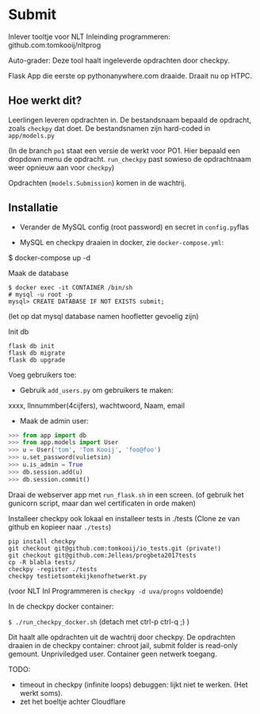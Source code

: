 Submit
======

Inlever tooltje voor NLT Inleinding programmeren: github.com:tomkooij/nltprog

Auto-grader: Deze tool haalt ingeleverde opdrachten door checkpy.

Flask App die eerste op pythonanywhere.com draaide. Draait nu op HTPC.


Hoe werkt dit?
--------------


Leerlingen leveren opdrachten in. De bestandsnaam bepaald de opdracht,
zoals `checkpy` dat doet. De bestandsnamen zijn hard-coded in `app/models.py`

(In de branch `po1` staat een versie de werkt voor PO1. Hier bepaald
een dropdown menu de opdracht. `run_checkpy` past sowieso de opdrachtnaam
weer opnieuw aan voor `checkpy`)

Opdrachten (`models.Submission`) komen in de wachtrij.


Installatie
-----------

 - Verander de MySQL config (root password) en secret in `config.py`flas

 - MySQL en checkpy draaien in docker, zie `docker-compose.yml`:
 
 $ docker-compose up -d 

Maak de database
```
$ docker exec -it CONTAINER /bin/sh
# mysql -u root -p
mysql> CREATE DATABASE IF NOT EXISTS submit;
```
(let op dat mysql database namen hoofletter gevoelig zijn)

Init db
```
flask db init
flask db migrate
flask db upgrade
```

Voeg gebruikers toe:

 - Gebruik `add_users.py` om gebruikers te maken:

xxxx, llnnummber(4cijfers), wachtwoord, Naam, email

  - Maak de admin user:

```python
>>> from app import db
>>> from app.models import User
>>> u = User('tom', 'Tom Kooij', 'foo@foo')
>>> u.set_password(vulietsin)
>>> u.is_admin = True
>>> db.session.add(u)
>>> db.session.commit()
```

Draai de webserver app met `run_flask.sh` in een screen. 
(of gebruik het gunicorn script, maar dan wel certificaten in orde maken)

Installeer checkpy ook lokaal en installeer tests in ./tests
(Clone ze van github en kopieer naar `./tests`)
```
pip install checkpy
git checkout git@github.com:tomkooij/io_tests.git (private!)
git checkout git@github.com:Jelleas/progbeta2017tests
cp -R blabla tests/
checkpy -register ./tests
checkpy testietsomtekijkenofhetwerkt.py
```
(voor NLT Inl Programmeren is `checkpy -d uva/progns` voldoende)

In de checkpy docker container:

  `$ ./run_checkpy_docker.sh`
(detach met ctrl-p ctrl-q ;) )

Dit haalt alle opdrachten uit de wachtrij door checkpy.
De opdrachten draaien in de checkpy container: chroot jail, submit folder is
read-only gemount. Unpriviledged user. Container geen netwerk toegang.

TODO: 
  - timeout in checkpy (infinite loops) debuggen: lijkt niet te werken. (Het werkt soms).
  - zet het boeltje achter Cloudflare
